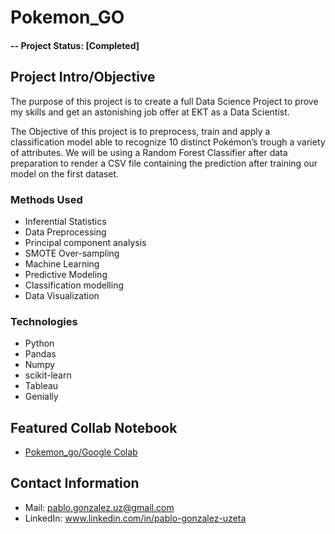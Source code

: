 # Pokemon_GO

#### -- Project Status: [Completed]

## Project Intro/Objective
The purpose of this project is to create a full Data Science Project to prove my skills and get an astonishing job offer at EKT as a Data Scientist. 

The Objective of this project is to preprocess, train and apply a classification model able to recognize 10 distinct Pokémon’s trough a variety of attributes.
We will be using a Random Forest Classifier after data preparation to render a CSV file containing the prediction after training our model on the first dataset. 


### Methods Used
* Inferential Statistics
* Data Preprocessing 
* Principal component analysis
* SMOTE Over-sampling
* Machine Learning
* Predictive Modeling
* Classification modelling
* Data Visualization


### Technologies
* Python
* Pandas
* Numpy
* scikit-learn
* Tableau
* Genially


## Featured Collab Notebook 
* [Pokemon_go/Google Colab](https://colab.research.google.com/drive/1PJXmBbkD0Rn8ZS4_xetg0IAUU0DNTnIa?usp=sharing)


## Contact Information
* Mail: pablo.gonzalez.uz@gmail.com
* LinkedIn: www.linkedin.com/in/pablo-gonzalez-uzeta

